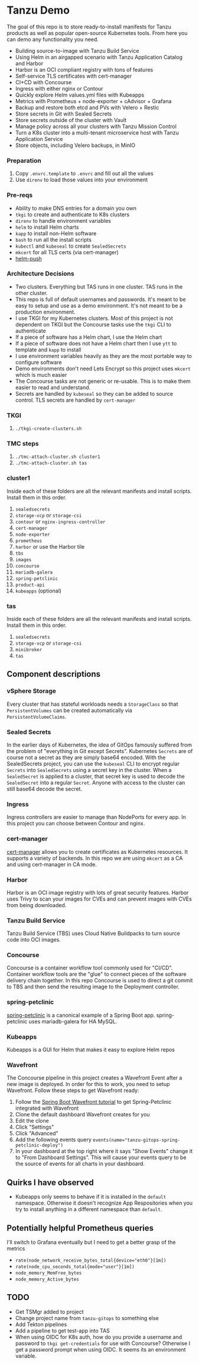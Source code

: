 # Tanzu Demo
The goal of this repo is to store ready-to-install manifests for Tanzu products as well as popular open-source Kubernetes tools. From here you can demo any functionality you need.

* Building source-to-image with Tanzu Build Service
* Using Helm in an airgapped scenario with Tanzu Application Catalog and Harbor
* Harbor is an OCI compliant registry with tons of features
* Self-service TLS certificates with cert-manager
* CI+CD with Concourse
* Ingress with either nginx or Contour
* Quickly explore Helm values.yml files with Kubeapps
* Metrics with Prometheus + node-exporter + cAdvisor + Grafana
* Backup and restore both etcd and PVs with Velero + Restic
* Store secrets in Git with Sealed Secrets
* Store secrets outside of the cluster with Vault
* Manage policy across all your clusters with Tanzu Mission Control
* Turn a K8s cluster into a multi-tenant microservice host with Tanzu Application Service
* Store objects, including Velero backups, in MinIO


### Preparation
1. Copy `.envrc.template` to `.envrc` and fill out all the values
1. Use `direnv` to load those values into your environment

### Pre-reqs
* Ability to make DNS entries for a domain you own
* `tkgi` to create and authenticate to K8s clusters
* `direnv` to handle environment variables
* `helm` to install Helm charts
* `kapp` to install non-Helm software
* `bash` to run all the install scripts
* `kubectl` and `kubeseal` to create `SealedSecrets`
* `mkcert` for all TLS certs (via cert-manager)
* [helm-push](https://github.com/chartmuseum/helm-push)

### Architecture Decisions
* Two clusters. Everything but TAS runs in one cluster. TAS runs in the other cluster.
* This repo is full of default usernames and passwords. It's meant to be easy to setup and use as a demo environment. It's not meant to be a production environment. 
* I use TKGI for my Kubernetes clusters. Most of this project is not dependent on TKGI but the Concourse tasks use the `tkgi` CLI to authenticate
* If a piece of software has a Helm chart, I use the Helm chart
* If a piece of software does not have a Helm chart then I use `ytt` to template and `kapp` to install
* I use environment variables heavily as they are the most portable way to configure software
* Demo environments don't need Lets Encrypt so this project uses `mkcert` which is much easier
* The Concourse tasks are not generic or re-usable. This is to make them easier to read and understand.
* Secrets are handled by `kubeseal` so they can be added to source control. TLS secrets are handled by `cert-manager`



### TKGI
1. `./tkgi-create-clusters.sh`

### TMC steps
1. `./tmc-attach-cluster.sh cluster1`
1. `./tmc-attach-cluster.sh tas`


### cluster1
Inside each of these folders are all the relevant manifests and install scripts. Install them in this order.
1. `sealedsecrets`
1. `storage-vcp` or `storage-csi`
1. `contour` or `nginx-ingress-controller`
1. `cert-manager`
1. `node-exporter`
1. `prometheus`
1. `harbor` or use the Harbor tile
1. `tbs`
1. `images`
1. `concourse`
1. `mariadb-galera`
1. `spring-petclinic`
1. `product-api`
1. `kubeapps` (optional)

### tas
Inside each of these folders are all the relevant manifests and install scripts. Install them in this order.
1. `sealedsecrets`
1. `storage-vcp` or `storage-csi`
1. `minibroker`
1. `tas`

## Component descriptions

### vSphere Storage
Every cluster that has stateful workloads needs a `StorageClass` so that `PersistentVolumes` can be created automatically via `PersistentVolumeClaims`. 

### Sealed Secrets
In the earlier days of Kubernetes, the idea of GitOps famously suffered from the problem of "everything in Git except Secrets". Kubernetes `Secrets` are of course not a secret as they are simply base64 encoded. With the SealedSecrets project, you can use the `kubeseal` CLI to encrypt regular `Secrets` into `SealedSecrets` using a secret key in the cluster. When a `SealedSecret` is applied to a cluster, that secret key is used to decode the `SealedSecret` into a regular `Secret`. Anyone with access to the cluster can still base64 decode the secret.

### Ingress
Ingress controllers are easier to manage than NodePorts for every app. In this project you can choose between Contour and nginx.

### cert-manager
[cert-manager](https://cert-manager.io/docs/) allows you to create certificates as Kubernetes resources. It supports a variety of backends. In this repo we are using `mkcert` as a CA and using cert-manager in CA mode.

### Harbor
Harbor is an OCI image registry with lots of great security features. Harbor uses Trivy to scan your images for CVEs and can prevent images with CVEs from being downloaded.

### Tanzu Build Service
Tanzu Build Service (TBS) uses Cloud Native Buildpacks to turn source code into OCI images. 

### Concourse
Concourse is a container workflow tool commonly used for "CI/CD". Container workflow tools are the "glue" to connect pieces of the software delivery chain together. In this repo Concourse is used to direct a git commit to TBS and then send the resulting image to the Deployment controller.

### spring-petclinic
[spring-petclinic](https://github.com/techgnosis/spring-petclinic) is a canonical example of a Spring Boot app. spring-petclinic uses mariadb-galera for HA MySQL.

### Kubeapps
Kubeapps is a GUI for Helm that makes it easy to explore Helm repos

### Wavefront
The Concourse pipeline in this project creates a Wavefront Event after a new image is deployed. In order for this to work, you need to setup Wavefront. Follow these steps to get Wavefront ready:
1. Follow the [Spring Boot Wavefront tutorial](https://docs.wavefront.com/wavefront_springboot_tutorial.html) to get Spring-Petclinic integrated with Wavefront
1. Clone the default dashboard Wavefront creates for you
1. Edit the clone
1. Click "Settings"
1. Click "Advanced"
1. Add the following events query `events(name="tanzu-gitops-spring-petclinic-deploy")`
1. In your dashboard at the top right where it says "Show Events" change it to "From Dashboard Settings". This will cause your events query to be the source of events for all charts in your dashboard.


## Quirks I have observed
* Kubeapps only seems to behave if it is installed in the `default` namespace. Otherwise it doesn't recognize App Respositories when you try to install anything in a different namespace than `default`.


## Potentially helpful Prometheus queries
I'll switch to Grafana eventually but I need to get a better grasp of the metrics
* `rate(node_network_receive_bytes_total{device="eth0"}[1m])`
* `rate(node_cpu_seconds_total{mode="user"}[1m])`
* `node_memory_MemFree_bytes`
* `node_memory_Active_bytes`

## TODO
* Get TSMgr added to project
* Change project name from `tanzu-gitops` to something else
* Add Tekton pipelines
* Add a pipeline to get test-app into TAS
* When using OIDC for K8s auth, how do you provide a username and password to `tkgi get-credentials` for use with Concourse? Otherwise I get a password prompt when using OIDC. It seems its an environment variable.